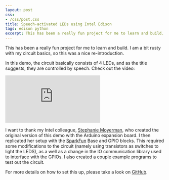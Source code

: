 ```yaml
---
layout: post
css:
- /css/post.css
title: Speech-activated LEDs using Intel Edison
tags: edison python
excerpt: This has been a really fun project for me to learn and build. I am a bit rusty with my circuit basics, so this was a nice re-introduction....
---
```


This has been a really fun project for me to learn and build. I am a bit rusty with my circuit basics, so this was a nice re-introduction.

In this demo, the circuit basically consists of 4 LEDs, and as the title suggests, they are controlled by speech. Check out the video:

<div class="video-container">
    <iframe src="https://www.youtube.com/embed/kVTV_qZtwlY" frameborder="0" allowfullscreen=""></iframe>
</div>

I want to thank my Intel colleague, [Stephanie Moyerman](https://github.com/smoyerman), who created the original version of this demo with the Arduino expansion board. I then replicated her setup with the [SparkFun](https://www.sparkfun.com/categories/272) Base and GPIO blocks. This required some modifications to the circuit (namely using transistors as switches to light the LEDS), as a well as a change in the IO communication library used to interface with the GPIOs. I also created a couple example programs to test out the circuit.

For more details on how to set this up, please take a look on [GitHub](https://github.com/drejkim/led-speech-edison).
